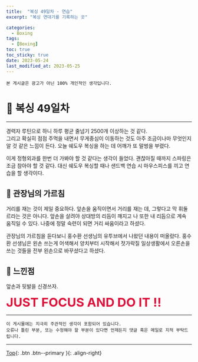 ```yaml
---
title:  "복싱 49일차 - 연습"
excerpt: "복싱 연대기를 기록하는 곳"

categories:
  - Boxing
tags:
  - [Boxing]
toc: true
toc_sticky: true
date: 2023-05-24
last_modified_at: 2023-05-25
---
```


    본 게시글은 광고가 아닌 100% 개인적인 생각입니다.

# 🥊 복싱 49일차 
<hr style="width:100%" />

경력자 루틴으로 하니 하루 평균 줄넘기 2500개 이상하는 것 같다.  
그리고 확실히 점점 주먹을 내면서 무게중심이 이동하는 것도 아주 조금이나마 무엇인지 알 것 같은 느낌이 든다.
오늘 쉐도우 복싱을 하는 데 어깨가 또 말썽을 부렸다.

이게 정형외과를 한번 더 가봐야 할 것 같다는 생각이 들었다.
괜찮아질 때까지 스파링은 조금 참아야 할 것 같다.
대신 쉐도우 복싱할 때나 샌드백 연습 시 마우스피스를 끼고 연습을 할 생각이다.

## 🎯 관장님의 가르침

거리를 재는 것이 제일 중요하다.
앞손을 움직이면서 거리를 재는 데, 그렇다고 막 휘둘르라는 것은 아니다.
앞손을 살려야 상대방의 리듬이 깨지고 나 또한 내 리듬으로 계속 움직일 수 있다.
나중에 정말 숙련이 되면 거리 싸움이라고 하셨다.

관장님의 가르침을 듣다보니 홍수환 선생님의 유투브에서 나왔던 내용이 떠올랐다.
홍수환 선생님은 왼손 쓰는게 어색해서 양치부터 시작해서 젓가락질 일상생활에서 오른손을 쓰는 것들을 전부 왼손으로 바꾸셨다고 하셨다.

## 🤣 느낀점

앞손과 뒷발을 신경쓰자.

<strong style="color:crimson; font-size:25pt">JUST FOCUS AND DO IT !!</strong>

<hr style="width:100%" />

    이 게시물에는 지극히 주관적인 생각이 포함되어 있습니다. 
    오류나 틀린 부분, 또는 수정해야 할 부분이 있다면 언제든지 댓글 혹은 메일로 지적 부탁드립니다.
    
<hr>


[Top](#){: .btn .btn--primary }{: .align-right}